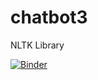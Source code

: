 # chatbot3
NLTK Library

[![Binder](https://mybinder.org/badge_logo.svg)](https://mybinder.org/v2/gh/mmerveon/chatbot3/HEAD)
